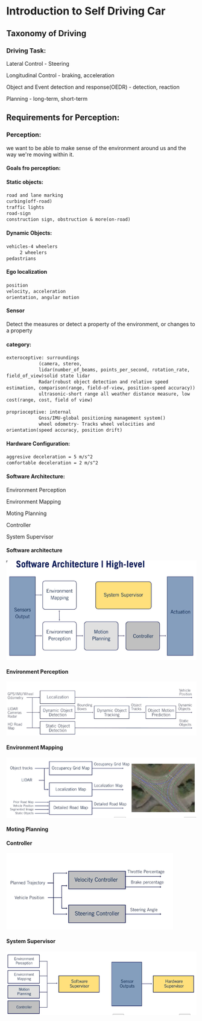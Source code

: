 # Introduction to Self Driving Car

## Taxonomy of Driving

### Driving Task:

Lateral Control - Steering

Longitudinal Control - braking, acceleration

Object and Event detection and response(OEDR) - detection, reaction

Planning - long-term, short-term


## Requirements for Perception:

### Perception:

we want to be able to make sense of the environment around us and the way we're moving within it.

#### Goals fro perception:

#### Static objects:
	road and lane marking
	curbing(off-road)
	traffic lights
	road-sign
	construction sign, obstruction & more(on-road)

#### Dynamic Objects:
	vehicles-4 wheelers
		 2 wheelers
	pedastrians

#### Ego localization
	position
	velocity, acceleration
	orientation, angular motion
	
	

#### Sensor

Detect the measures or detect a property of the environment, or changes to a property

#### category:
	exteroceptive: surroundings
				(camera, stereo, 
				lidar(number_of_beams, points_per_second, rotation_rate, field_of_view)solid state lidar
				Radar(robust object detection and relative speed estimation, comparison(range, field-of-view, position-speed accuracy))
				ultrasonic-short range all weather distance measure, low cost(range, cost, field of view)
				
	proprioceptive: internal
				Gnss/IMU-global positioning management system()	
				wheel odometry- Tracks wheel velocities and orientation(speed accuracy, position drift)



#### Hardware Configuration:

	aggresive deceleration = 5 m/s^2
	comfortable deceleration = 2 m/s^2
	
	

#### Software Architecture:

Environment Perception

Environment Mapping

Moting Planning

Controller

System Supervisor


#### Software architecture

![](https://github.com/LIMON100/Introduction-to-Self-driving-Cars/blob/master/images/sa.jpg)

#### Environment Perception

![](https://github.com/LIMON100/Introduction-to-Self-driving-Cars/blob/master/images/environment_perception.PNG?raw=true)

#### Environment Mapping

![](https://github.com/LIMON100/Introduction-to-Self-driving-Cars/blob/master/images/environment_mapping.PNG?raw=true)

#### Moting Planning

#### Controller

![](https://github.com/LIMON100/Introduction-to-Self-driving-Cars/blob/master/images/vehicle_controller.PNG?raw=true)


#### System Supervisor

![](https://github.com/LIMON100/Introduction-to-Self-driving-Cars/blob/master/images/system_supervisor.PNG?raw=true)


